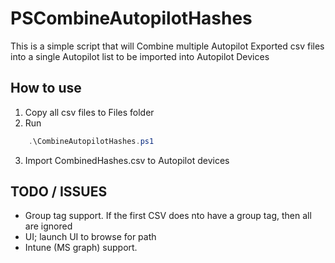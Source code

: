 # PSCombineAutopilotHashes

This is a simple script that will Combine multiple Autopilot Exported csv files into a single Autopilot list to be imported into Autopilot Devices

## How to use

1. Copy all csv files to Files folder
2. Run

```powershell
    .\CombineAutopilotHashes.ps1
```

3. Import CombinedHashes.csv to Autopilot devices

## TODO / ISSUES

- Group tag support. If the first CSV does nto have a group tag, then all are ignored
- UI; launch UI to browse for path
- Intune (MS graph) support.
